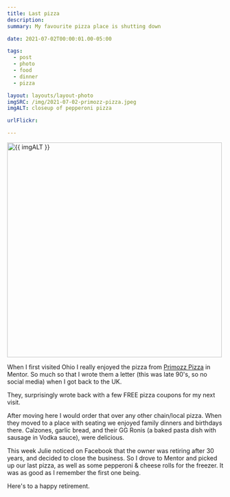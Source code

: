 ```yaml
---
title: Last pizza
description:
summary: My favourite pizza place is shutting down

date: 2021-07-02T00:00:01.00-05:00

tags:
  - post
  - photo
  - food
  - dinner
  - pizza

layout: layouts/layout-photo
imgSRC: /img/2021-07-02-primozz-pizza.jpeg
imgALT: closeup of pepperoni pizza

urlFlickr:

---
```

<p><img class="u-photo img-polaroid" src="{{ imgSRC }}" alt="{{ imgALT }}" width="500" height="500"></p>

When I first visited Ohio I really enjoyed the pizza from [Primozz Pizza](https://www.primozzpizzeria.com " ") in Mentor. So much so that I wrote them a letter (this was late 90's, so no social media) when I got back to the UK.

They, surprisingly wrote back with a few FREE pizza coupons for my next visit.

After moving here I would order that over any other chain/local pizza. When they moved to a place with seating we enjoyed family dinners and birthdays there. Calzones, garlic bread, and their GG Ronis (a baked pasta dish with sausage in Vodka sauce), were delicious.

This week Julie noticed on Facebook that the owner was retiring after 30 years, and decided to close the business. So I drove to Mentor and picked up our last pizza, as well as some pepperoni & cheese rolls for the freezer. It was as good as I remember the first one being.

Here's to a happy retirement.

